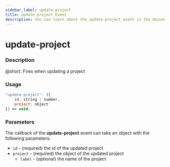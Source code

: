 ```yaml
---
sidebar_label: update-project
title: update-project Event
description: You can learn about the update-project event in the documentation of the DHTMLX JavaScript To Do List library. Browse developer guides and API reference, try out code examples and live demos, and download a free 30-day evaluation version of DHTMLX To Do List.
---
```


# update-project

### Description

@short: Fires when updating a project

### Usage

~~~js
"update-project": ({
    id: string | number,
    project: object
}) => void;
~~~

### Parameters

The callback of the **update-project** event can take an object with the following parameters:

- `id` - (required) the id of the updated project
- `project` - (required) the object of the updated project
    - `label` - (optional) the name of the project